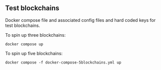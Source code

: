 Test blockchains
------------------------------
Docker compose file and associated config files and hard coded keys for 
test blockchains. 

To spin up three blockchains:

```
docker compose up
```

To spin up five blockchains:

```
docker compose -f docker-compose-5blockchains.yml up
```
